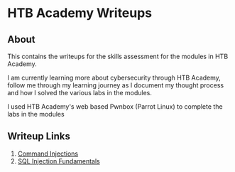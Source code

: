 # HTB Academy Writeups

## About

This contains the writeups for the skills assessment for the modules in HTB Academy.

I am currently learning more about cybersecurity through HTB Academy, follow me through my learning journey as I document my thought process and how I solved the various labs in the modules.

I used HTB Academy's web based Pwnbox (Parrot Linux) to complete the labs in the modules

## Writeup Links
1. [Command Injections](https://github.com/zyunrong/Writeups/blob/main/HTB%20Academy/Command%20Injections.md)
2. [SQL Injection Fundamentals](https://github.com/zyunrong/Writeups/blob/main/HTB%20Academy/SQL%20Injection%20Fundamentals.md)
